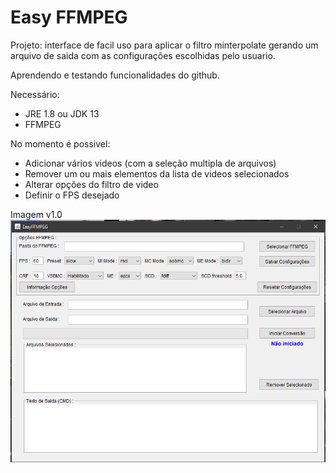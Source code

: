 # Easy FFMPEG

<p>Projeto: interface de facil uso para aplicar o filtro minterpolate gerando um arquivo de saida com as configurações escolhidas pelo usuario.</p>
<p>Aprendendo e testando funcionalidades do github.</p>

Necessário:
- JRE 1.8 ou JDK 13
- FFMPEG

No momento é possivel:
- Adicionar vários videos (com a seleção multipla de arquivos)
- Remover um ou mais elementos da lista de videos selecionados
- Alterar opções do filtro de video
- Definir o FPS desejado

Imagem v1.0
![screenshot](https://github.com/Neerosh/EasyFFMPEG/blob/main/1.0.png)

